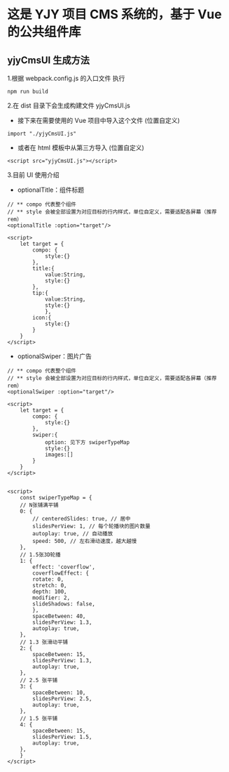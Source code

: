 # 这是 YJY 项目 CMS 系统的，基于 Vue 的公共组件库

## yjyCmsUI 生成方法

1.根据 webpack.config.js 的入口文件 执行

```
npm run build
```

2.在 dist 目录下会生成构建文件 yjyCmsUI.js<br>

- 接下来在需要使用的 Vue 项目中导入这个文件 (位置自定义)

```
import "./yjyCmsUI.js"
```

- 或者在 html 模板中从第三方导入 (位置自定义)

```
<script src="yjyCmsUI.js"></script>
```

3.目前 UI 使用介绍

- optionalTitle：组件标题

```
// ** compo 代表整个组件
// ** style 会被全部设置为对应目标的行内样式，单位自定义，需要适配各屏幕（推荐rem）
<optionalTitle :option="target"/>

<script>
    let target = {
        compo: {
            style:{}
        },
        title:{
            value:String,
            style:{}
        },
        tip:{
            value:String,
            style:{}
            },
        icon:{
            style:{}
        }
    }
</script>
```

- optionalSwiper：图片广告

```
// ** compo 代表整个组件
// ** style 会被全部设置为对应目标的行内样式，单位自定义，需要适配各屏幕（推荐rem）
<optionalSwiper :option="target"/>

<script>
    let target = {
        compo: {
            style:{}
        },
        swiper:{
            option: 见下方 swiperTypeMap
            style:{}
            images:[]
        }
    }
</script>
```

```

<script>
    const swiperTypeMap = {
    // N张铺满平铺
    0: {
        // centeredSlides: true, // 居中
        slidesPerView: 1, // 每个轮播块的图片数量
        autoplay: true, // 自动播放
        speed: 500, // 左右滑动速度，越大越慢
    },
    // 1.5张3D轮播
    1: {
        effect: 'coverflow',
        coverflowEffect: {
        rotate: 0,
        stretch: 0,
        depth: 100,
        modifier: 2,
        slideShadows: false,
        },
        spaceBetween: 40,
        slidesPerView: 1.3,
        autoplay: true,
    },
    // 1.3 张滑动平铺
    2: {
        spaceBetween: 15,
        slidesPerView: 1.3,
        autoplay: true,
    },
    // 2.5 张平铺
    3: {
        spaceBetween: 10,
        slidesPerView: 2.5,
        autoplay: true,
    },
    // 1.5 张平铺
    4: {
        spaceBetween: 15,
        slidesPerView: 1.5,
        autoplay: true,
    },
    }
</script>
```
